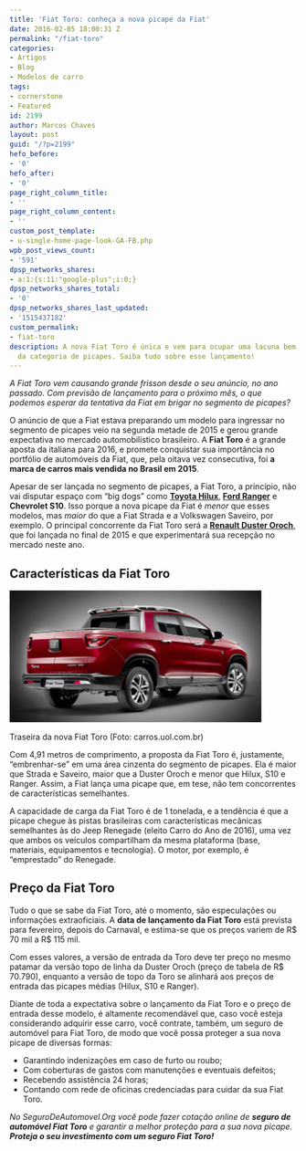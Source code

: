 ```yaml
---
title: 'Fiat Toro: conheça a nova picape da Fiat'
date: 2016-02-05 18:00:31 Z
permalink: "/fiat-toro"
categories:
- Artigos
- Blog
- Modelos de carro
tags:
- cornerstone
- Featured
id: 2199
author: Marcos Chaves
layout: post
guid: "/?p=2199"
hefo_before:
- '0'
hefo_after:
- '0'
page_right_column_title:
- ''
page_right_column_content:
- ''
custom_post_template:
- u-single-home-page-look-GA-FB.php
wpb_post_views_count:
- '591'
dpsp_networks_shares:
- a:1:{s:11:"google-plus";i:0;}
dpsp_networks_shares_total:
- '0'
dpsp_networks_shares_last_updated:
- '1515437182'
custom_permalink:
- fiat-toro
description: A nova Fiat Toro é única e vem para ocupar uma lacuna bem específica
  da categoria de picapes. Saiba tudo sobre esse lançamento!
---
```


_A Fiat Toro vem causando grande frisson desde o seu anúncio, no ano passado. Com previsão de lançamento para o próximo mês, o que podemos esperar da tentativa da Fiat em brigar no segmento de picapes?_

O anúncio de que a Fiat estava preparando um modelo para ingressar no segmento de picapes veio na segunda metade de 2015 e gerou grande expectativa no mercado automobilístico brasileiro. A **Fiat Toro** é a grande aposta da italiana para 2016, e promete conquistar sua importância no portfólio de automóveis da Fiat, que, pela oitava vez consecutiva, foi **a marca de carros mais vendida no Brasil em 2015**.

Apesar de ser lançada no segmento de picapes, a Fiat Toro, a princípio, não vai disputar espaço com “big dogs” como **<a href="/seguro-hilux" target="_blank" rel="noopener">Toyota Hilux</a>**, **<a href="/seguro-auto-ford-ranger/" target="_blank" rel="noopener">Ford Ranger</a>** e **Chevrolet S10**. Isso porque a nova picape da Fiat é _menor_ que esses modelos, mas _maior_ do que a Fiat Strada e a Volkswagen Saveiro, por exemplo. O principal concorrente da Fiat Toro será a **<a href="/seguro-renault-duster-oroch" target="_blank" rel="noopener">Renault Duster Oroch</a>**, que foi lançada no final de 2015 e que experimentará sua recepção no mercado neste ano.

## **Características da Fiat Toro**

<div id="attachment_2201"  class="wp-caption aligncenter">
  <img class=" wp-image-2201" src="/wp-content/uploads/2016/02/fiat-toro-2-300x157.png" alt="Nova Fiat Toro" width="441" height="231" />
  
  <p class="wp-caption-text">
    Traseira da nova Fiat Toro (Foto: carros.uol.com.br)
  </p>
</div>

Com 4,91 metros de comprimento, a proposta da Fiat Toro é, justamente, “embrenhar-se” em uma área cinzenta do segmento de picapes. Ela é maior que Strada e Saveiro, maior que a Duster Oroch e menor que Hilux, S10 e Ranger. Assim, a Fiat lança uma picape que, em tese, não tem concorrentes de características semelhantes.

A capacidade de carga da Fiat Toro é de 1 tonelada, e a tendência é que a picape chegue às pistas brasileiras com características mecânicas semelhantes às do Jeep Renegade (eleito Carro do Ano de 2016), uma vez que ambos os veículos compartilham da mesma plataforma (base, materiais, equipamentos e tecnologia). O motor, por exemplo, é “emprestado” do Renegade.

## **Preço da Fiat Toro**

Tudo o que se sabe da Fiat Toro, até o momento, são especulações ou informações extraoficiais. A **data de lançamento da Fiat Toro** está prevista para fevereiro, depois do Carnaval, e estima-se que os preços variem de R$ 70 mil a R$ 115 mil.

Com esses valores, a versão de entrada da Toro deve ter preço no mesmo patamar da versão topo de linha da Duster Oroch (preço de tabela de R$ 70.790), enquanto a versão de topo da Toro se alinhará aos preços de entrada das picapes médias (Hilux, S10 e Ranger).

Diante de toda a expectativa sobre o lançamento da Fiat Toro e o preço de entrada desse modelo, é altamente recomendável que, caso você esteja considerando adquirir esse carro, você contrate, também, um seguro de automóvel para Fiat Toro, de modo que você possa proteger a sua nova picape de diversas formas:

  * Garantindo indenizações em caso de furto ou roubo;
  * Com coberturas de gastos com manutenções e eventuais defeitos;
  * Recebendo assistência 24 horas;
  * Contando com rede de oficinas credenciadas para cuidar da sua Fiat Toro.

_No SeguroDeAutomovel.Org você pode fazer cotação online de **seguro de automóvel Fiat Toro** e garantir a melhor proteção para a sua nova picape. **Proteja o seu investimento com um seguro Fiat Toro!**_